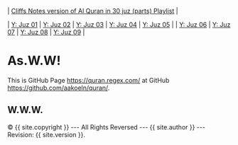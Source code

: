 ---
---

| [Cliffs Notes version of Al Quran in 30 juz (parts) Playlist](https://www.youtube.com/playlist?list=PLpz6EHtYk4FrKGgKXL2HY21gZfiWVP-gh) |

| [Y: Juz 01](https://youtu.be/QDk7_WS1I4w) | [Y: Juz 02](https://youtu.be/_5r4Ape5UlU) | [Y: Juz 03](https://youtu.be/rovSfAGStwQ) | [Y: Juz 04](https://youtu.be/__UWBhBDCqw) | [Y: Juz 05](https://youtu.be/azitOZW2KA0) |
| [Y: Juz 06](https://youtu.be/eTYhERW2cGw) | [Y: Juz 07](https://youtu.be/EQIxoGdZwB0) | [Y: Juz 08](https://youtu.be/bqfx7VJnHZY) | [Y: Juz 09](https://youtu.be/Fg0VpL2014k) |

# As.W.W!
  
This is GitHub Page <https://quran.regex.com/> at GitHub <https://github.com/aakoeln/quran/>.

## W.W.W.

&copy; {{ site.copyright }} --- All Rights Reversed --- {{ site.author }} --- Revision: {{ site.version }}.


